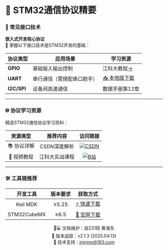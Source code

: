 # 📡 STM32通信协议精要

### 🔌 常见接口技术
**嵌入式开发核心协议**  
🚀 掌握以下接口技术是STM32开发的基础：

| 协议类型       | 应用场景                     | 学习资源                  |
|----------------|------------------------------|---------------------------|
| **GPIO**       | 基础输入输出控制             | 江科大教程[→](#)          |
| **UART**       | 串行通信（需搭配串口助手）   | [📥 本地版下载](#)         |
| **I2C/SPI**    | 设备间高速通信               | 数据手册第12章            |

---

### 🌐 协议学习资源
精选STM32通信协议学习资料：

资源类型 | 推荐内容 | 访问链接
:---:|:---:|:---:
📚 协议详解 | CSDN深度解析 | [![CSDN](https://img.shields.io/badge/立即查看-FF9800?style=flat-square)](https://blog.csdn.net/lyj456258/article/details/125135919)
🎥 视频教程 | 江科大实战课程 | [![B站](https://img.shields.io/badge/观看课程-FF69B4?style=flat-square)](https://space.bilibili.com/123456)

---

### 🛠 工具链推荐
开发工具 | 版本要求 | 获取方式
:---:|:---:|:---:
Keil MDK | ≥5.25 | [⚡ 快速下载](#)
STM32CubeMX | ≥6.5 | [🌟 官网下载](#)

<p align="center">
👨💻 文档维护：自231班 黄海东<br/>
📅 版本追踪：v2.1.3 (2025.04.13)<br/>
📧 技术支持：<a href="mailto:jnjnjnn@163.com">jnjnjnn@163.com</a>
</p>